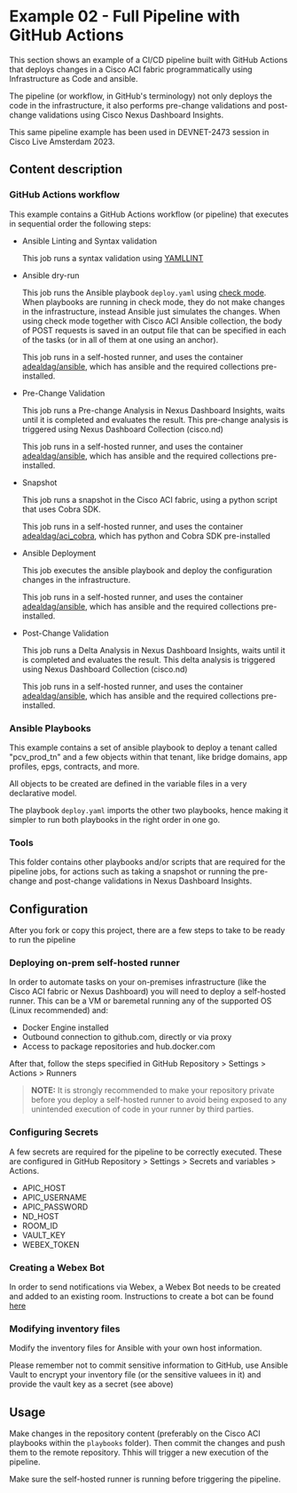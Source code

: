 # Example 02 - Full Pipeline with GitHub Actions

This section shows an example of a CI/CD pipeline built with GitHub Actions that deploys changes in a Cisco ACI fabric programmatically using Infrastructure as Code and ansible.

The pipeline (or workflow, in GitHub's terminology) not only deploys the code in the infrastructure, it also performs pre-change validations and post-change validations using Cisco Nexus Dashboard Insights.

This same pipeline example has been used in DEVNET-2473 session in Cisco Live Amsterdam 2023.

## Content description

### GitHub Actions workflow

This example contains a GitHub Actions workflow (or pipeline) that executes in sequential order the following steps:

* Ansible Linting and Syntax validation

  This job runs a syntax validation using [YAMLLINT](https://yamllint.readthedocs.io/)
  
* Ansible dry-run

  This job runs the Ansible playbook `deploy.yaml` using [check mode](https://docs.ansible.com/ansible/latest/playbook_guide/playbooks_checkmode.html#using-check-mode). When playbooks are running in check mode, they do not make changes in the infrastructure, instead Ansible just simulates the changes. When using check mode together with Cisco ACI Ansible collection, the body of POST requests is saved in an output file that can be specified in each of the tasks (or in all of them at one using an anchor).
  
  This job runs in a self-hosted runner, and uses the container [adealdag/ansible](https://hub.docker.com/repository/docker/adealdag/ansible/general), which has ansible and the required collections pre-installed.
  
* Pre-Change Validation

  This job runs a Pre-change Analysis in Nexus Dashboard Insights, waits until it is completed and evaluates the result. This pre-change analysis is triggered using Nexus Dashboard Collection (cisco.nd)
  
  This job runs in a self-hosted runner, and uses the container [adealdag/ansible](https://hub.docker.com/r/adealdag/ansible), which has ansible and the required collections pre-installed.
  
* Snapshot

  This job runs a snapshot in the Cisco ACI fabric, using a python script that uses Cobra SDK. 
  
  This job runs in a self-hosted runner, and uses the container [adealdag/aci_cobra](https://hub.docker.com/r/adealdag/aci_cobra), which has python and Cobra SDK pre-installed
  
* Ansible Deployment

  This job executes the ansible playbook and deploy the configuration changes in the infrastructure.
  
  This job runs in a self-hosted runner, and uses the container [adealdag/ansible](https://hub.docker.com/r/adealdag/ansible), which has ansible and the required collections pre-installed.
  
* Post-Change Validation

  This job runs a Delta Analysis in Nexus Dashboard Insights, waits until it is completed and evaluates the result. This delta analysis is triggered using Nexus Dashboard Collection (cisco.nd)
  
  This job runs in a self-hosted runner, and uses the container [adealdag/ansible](https://hub.docker.com/r/adealdag/ansible), which has ansible and the required collections pre-installed.
  
### Ansible Playbooks
  
This example contains a set of ansible playbook to deploy a tenant called "pcv_prod_tn" and a few objects within that tenant, like bridge domains, app profiles, epgs, contracts, and more. 

All objects to be created are defined in the variable files in a very declarative model.

The playbook `deploy.yaml` imports the other two playbooks, hence making it simpler to run both playbooks in the right order in one go.

### Tools

This folder contains other playbooks and/or scripts that are required for the pipeline jobs, for actions such as taking a snapshot or running the pre-change and post-change validations in Nexus Dashboard Insights.

## Configuration

After you fork or copy this project, there are a few steps to take to be ready to run the pipeline

### Deploying on-prem self-hosted runner

In order to automate tasks on your on-premises infrastructure (like the Cisco ACI fabric or Nexus Dashboard) you will need to deploy a self-hosted runner. This can be a VM or baremetal running any of the supported OS (Linux recommended) and:

* Docker Engine installed
* Outbound connection to github.com, directly or via proxy
* Access to package repositories and hub.docker.com

After that, follow the steps specified in GitHub Repository > Settings > Actions > Runners

> **NOTE:** It is strongly recommended to make your repository private before you deploy a self-hosted runner to avoid being exposed to any unintended execution of code in your runner by third parties.

### Configuring Secrets

A few secrets are required for the pipeline to be correctly executed. These are configured in GitHub Repository > Settings > Secrets and variables > Actions.

* APIC_HOST
* APIC_USERNAME
* APIC_PASSWORD
* ND_HOST
* ROOM_ID
* VAULT_KEY
* WEBEX_TOKEN

### Creating a Webex Bot

In order to send notifications via Webex, a Webex Bot needs to be created and added to an existing room. Instructions to create a bot can be found [here](https://developer.webex.com/docs/bots)

### Modifying inventory files

Modify the inventory files for Ansible with your own host information.

Please remember not to commit sensitive information to GitHub, use Ansible Vault to encrypt your inventory file (or the sensitive valuees in it) and provide the vault key as a secret (see above)

## Usage

Make changes in the repository content (preferably on the Cisco ACI playbooks within the `playbooks` folder). Then commit the changes and push them to the remote repository. Thhis will trigger a new execution of the pipeline.

Make sure the self-hosted runner is running before triggering the pipeline.